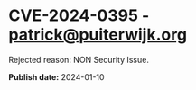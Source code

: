 # CVE-2024-0395 - patrick@puiterwijk.org

Rejected reason: NON Security Issue.

**Publish date:** 2024-01-10
